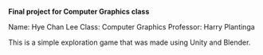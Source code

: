 **Final project for Computer Graphics class**

Name: Hye Chan Lee
Class: Computer Graphics
Professor: Harry Plantinga

This is a simple exploration game that was made using Unity and Blender. 
